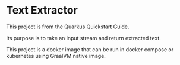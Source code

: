 Text Extractor
===

This project is from the Quarkus Quickstart Guide.

Its purpose is to take an input stream and return extracted text.

This project is a docker image that can be run in docker compose or kubernetes using GraalVM native image.

